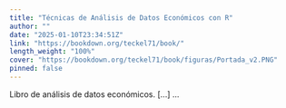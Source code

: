 ```yaml
---
title: "Técnicas de Análisis de Datos Económicos con R"
author: ""
date: "2025-01-10T23:34:51Z"
link: "https://bookdown.org/teckel71/book/"
length_weight: "100%"
cover: "https://bookdown.org/teckel71/book/figuras/Portada_v2.PNG"
pinned: false
---
```


Libro de análisis de datos económicos. [...] ...
